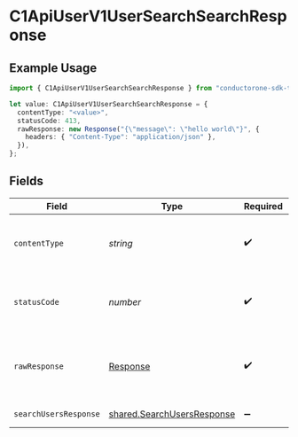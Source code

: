 # C1ApiUserV1UserSearchSearchResponse

## Example Usage

```typescript
import { C1ApiUserV1UserSearchSearchResponse } from "conductorone-sdk-typescript/sdk/models/operations";

let value: C1ApiUserV1UserSearchSearchResponse = {
  contentType: "<value>",
  statusCode: 413,
  rawResponse: new Response("{\"message\": \"hello world\"}", {
    headers: { "Content-Type": "application/json" },
  }),
};
```

## Fields

| Field                                                                           | Type                                                                            | Required                                                                        | Description                                                                     |
| ------------------------------------------------------------------------------- | ------------------------------------------------------------------------------- | ------------------------------------------------------------------------------- | ------------------------------------------------------------------------------- |
| `contentType`                                                                   | *string*                                                                        | :heavy_check_mark:                                                              | HTTP response content type for this operation                                   |
| `statusCode`                                                                    | *number*                                                                        | :heavy_check_mark:                                                              | HTTP response status code for this operation                                    |
| `rawResponse`                                                                   | [Response](https://developer.mozilla.org/en-US/docs/Web/API/Response)           | :heavy_check_mark:                                                              | Raw HTTP response; suitable for custom response parsing                         |
| `searchUsersResponse`                                                           | [shared.SearchUsersResponse](../../../sdk/models/shared/searchusersresponse.md) | :heavy_minus_sign:                                                              | Successful response                                                             |